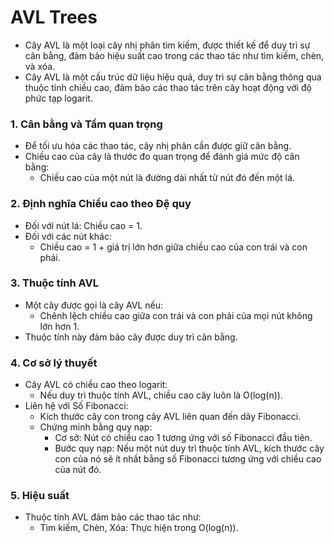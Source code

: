 # AVL Trees

- Cây AVL là một loại cây nhị phân tìm kiếm, được thiết kế để duy trì sự cân bằng, đảm bảo hiệu suất cao trong các thao tác như tìm kiếm, chèn, và xóa.
- Cây AVL là một cấu trúc dữ liệu hiệu quả, duy trì sự cân bằng thông qua thuộc tính chiều cao, đảm bảo các thao tác trên cây hoạt động với độ phức tạp logarit.

### 1. Cân bằng và Tầm quan trọng

- Để tối ưu hóa các thao tác, cây nhị phân cần được giữ cân bằng.
- Chiều cao của cây là thước đo quan trọng để đánh giá mức độ cân bằng:
  - Chiều cao của một nút là đường dài nhất từ nút đó đến một lá.

### 2. Định nghĩa Chiều cao theo Đệ quy

- Đối với nút lá: Chiều cao = 1.
- Đối với các nút khác:
  - Chiều cao = 1 + giá trị lớn hơn giữa chiều cao của con trái và con phải.

### 3. Thuộc tính AVL

- Một cây được gọi là cây AVL nếu:
  - Chênh lệch chiều cao giữa con trái và con phải của mọi nút không lớn hơn 1.
- Thuộc tính này đảm bảo cây được duy trì cân bằng.

### 4. Cơ sở lý thuyết

- Cây AVL có chiều cao theo logarit:
  - Nếu duy trì thuộc tính AVL, chiều cao cây luôn là O(log(n)).
- Liên hệ với Số Fibonacci:
  - Kích thước cây con trong cây AVL liên quan đến dãy Fibonacci.
  - Chứng minh bằng quy nạp:
    - Cơ sở: Nút có chiều cao 1 tương ứng với số Fibonacci đầu tiên.
    - Bước quy nạp: Nếu một nút duy trì thuộc tính AVL, kích thước cây con của nó sẽ ít nhất bằng số Fibonacci tương ứng với chiều cao của nút đó.

### 5. Hiệu suất

- Thuộc tính AVL đảm bảo các thao tác như:
  - Tìm kiếm, Chèn, Xóa: Thực hiện trong O(log(n)).

